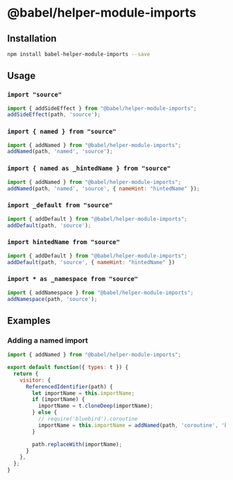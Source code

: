 # @babel/helper-module-imports

## Installation

```sh
npm install babel-helper-module-imports --save
```

## Usage

### `import "source"`

```js
import { addSideEffect } from "@babel/helper-module-imports";
addSideEffect(path, 'source');
```

### `import { named } from "source"`

```js
import { addNamed } from "@babel/helper-module-imports";
addNamed(path, 'named', 'source');
```

### `import { named as _hintedName } from "source"`

```js
import { addNamed } from "@babel/helper-module-imports";
addNamed(path, 'named', 'source', { nameHint: "hintedName" });
```

### `import _default from "source"`

```js
import { addDefault } from "@babel/helper-module-imports";
addDefault(path, 'source');
```

### `import hintedName from "source"`

```js
import { addDefault } from "@babel/helper-module-imports";
addDefault(path, 'source', { nameHint: "hintedName" })
```

### `import * as _namespace from "source"`

```js
import { addNamespace } from "@babel/helper-module-imports";
addNamespace(path, 'source');
```

## Examples

### Adding a named import

```js
import { addNamed } from "@babel/helper-module-imports";

export default function({ types: t }) {
  return {
    visitor: {
      ReferencedIdentifier(path) {
        let importName = this.importName;
        if (importName) {
          importName = t.cloneDeep(importName);
        } else {
          // require('bluebird').coroutine
          importName = this.importName = addNamed(path, 'coroutine', 'bluebird');
        }

        path.replaceWith(importName);
      }
    },
  };
}
```
